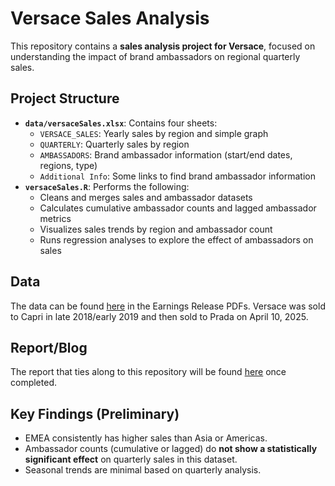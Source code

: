 # Versace Sales Analysis

This repository contains a **sales analysis project for Versace**, focused on understanding the impact of brand ambassadors on regional quarterly sales.

## Project Structure
- **`data/versaceSales.xlsx`**: Contains four sheets:
  - `VERSACE_SALES`: Yearly sales by region and simple graph
  - `QUARTERLY`: Quarterly sales by region
  - `AMBASSADORS`: Brand ambassador information (start/end dates, regions, type)
  - `Additional Info`: Some links to find brand ambassador information
- **`versaceSales.R`**: Performs the following:
  - Cleans and merges sales and ambassador datasets
  - Calculates cumulative ambassador counts and lagged ambassador metrics
  - Visualizes sales trends by region and ambassador count
  - Runs regression analyses to explore the effect of ambassadors on sales

## Data
The data can be found [here](https://www.capriholdings.com/financials/quarterly-reports/default.aspx) in the Earnings Release PDFs. Versace was sold to Capri in late 2018/early 2019 and then sold to Prada on April 10, 2025.

## Report/Blog
The report that ties along to this repository will be found [here](https://visualizationsbyjosefina.com) once completed.

## Key Findings (Preliminary)
- EMEA consistently has higher sales than Asia or Americas.
- Ambassador counts (cumulative or lagged) do **not show a statistically significant effect** on quarterly sales in this dataset.
- Seasonal trends are minimal based on quarterly analysis.
